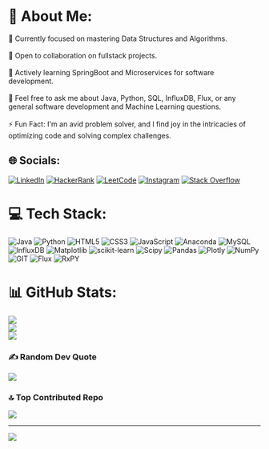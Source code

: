 # 💫 About Me:
🔭 Currently focused on mastering Data Structures and Algorithms.<br><br>👯 Open to collaboration on fullstack projects.<br><br>🌱 Actively learning SpringBoot and Microservices for software development.<br><br>💬 Feel free to ask me about Java, Python, SQL, InfluxDB, Flux, or any general software development and Machine Learning questions.<br><br>⚡ Fun Fact: I'm an avid problem solver, and I find joy in the intricacies of optimizing code and solving complex challenges.<br>


## 🌐 Socials:
[![LinkedIn](https://img.shields.io/badge/LinkedIn-%230077B5.svg?logo=linkedin&logoColor=white)](https://linkedin.com/in/amit-yadav-674a9722b/)
[![HackerRank](https://img.shields.io/badge/HackerRank-2EC866?logo=hackerrank&logoColor=white)](https://www.hackerrank.com/Amit_99)
[![LeetCode](https://img.shields.io/badge/LeetCode-FFA116?logo=leetcode&logoColor=white)](https://leetcode.com/Amit_99)
[![Instagram](https://img.shields.io/badge/Instagram-%23E4405F.svg?logo=Instagram&logoColor=white)](https://instagram.com/amityadav_33) 
[![Stack Overflow](https://img.shields.io/badge/-Stackoverflow-FE7A16?logo=stack-overflow&logoColor=white)](https://stackoverflow.com/users/22872373) 


# 💻 Tech Stack:
![Java](https://img.shields.io/badge/java-%23ED8B00.svg?style=for-the-badge&logo=openjdk&logoColor=white) ![Python](https://img.shields.io/badge/python-3670A0?style=for-the-badge&logo=python&logoColor=ffdd54) ![HTML5](https://img.shields.io/badge/html5-%23E34F26.svg?style=for-the-badge&logo=html5&logoColor=white) ![CSS3](https://img.shields.io/badge/css3-%231572B6.svg?style=for-the-badge&logo=css3&logoColor=white) ![JavaScript](https://img.shields.io/badge/javascript-%23323330.svg?style=for-the-badge&logo=javascript&logoColor=%23F7DF1E) ![Anaconda](https://img.shields.io/badge/Anaconda-%2344A833.svg?style=for-the-badge&logo=anaconda&logoColor=white) ![MySQL](https://img.shields.io/badge/mysql-%2300000f.svg?style=for-the-badge&logo=mysql&logoColor=white) ![InfluxDB](https://img.shields.io/badge/InfluxDB-22ADF6?style=for-the-badge&logo=InfluxDB&logoColor=white) ![Matplotlib](https://img.shields.io/badge/Matplotlib-%23ffffff.svg?style=for-the-badge&logo=Matplotlib&logoColor=black) ![scikit-learn](https://img.shields.io/badge/scikit--learn-%23F7931E.svg?style=for-the-badge&logo=scikit-learn&logoColor=white) ![Scipy](https://img.shields.io/badge/SciPy-%230C55A5.svg?style=for-the-badge&logo=scipy&logoColor=%white) ![Pandas](https://img.shields.io/badge/pandas-%23150458.svg?style=for-the-badge&logo=pandas&logoColor=white) ![Plotly](https://img.shields.io/badge/Plotly-%233F4F75.svg?style=for-the-badge&logo=plotly&logoColor=white) ![NumPy](https://img.shields.io/badge/numpy-%23013243.svg?style=for-the-badge&logo=numpy&logoColor=white) ![GIT](https://img.shields.io/badge/Git-fc6d26?style=for-the-badge&logo=git&logoColor=white) ![Flux](https://img.shields.io/badge/Flux-007CBA?style=for-the-badge) ![RxPY](https://img.shields.io/badge/RxPY-44CC11?style=for-the-badge)


# 📊 GitHub Stats:
![](https://github-readme-stats.vercel.app/api?username=Amit2465&theme=dark&hide_border=false&include_all_commits=false&count_private=false)<br/>
![](https://github-readme-streak-stats.herokuapp.com/?user=Amit2465&theme=dark&hide_border=false)<br/>
![](https://github-readme-stats.vercel.app/api/top-langs/?username=Amit2465&theme=dark&hide_border=false&include_all_commits=false&count_private=false&layout=compact)

### ✍️ Random Dev Quote
![](https://quotes-github-readme.vercel.app/api?type=horizontal&theme=tokyonight)

### 🔝 Top Contributed Repo
![](https://github-contributor-stats.vercel.app/api?username=Amit2465&limit=5&theme=tokyonight&combine_all_yearly_contributions=true)

---
[![](https://visitcount.itsvg.in/api?id=Amit2465&icon=0&color=6)](https://visitcount.itsvg.in)

<!-- Proudly created with GPRM ( https://gprm.itsvg.in ) -->
